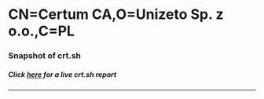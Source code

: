 # CN=Certum CA,O=Unizeto Sp. z o.o.,C=PL
### Snapshot of crt.sh
##### Click [here](https://crt.sh/?serial=BC726666FF58BFF002E5223CAE682BF8) for a live crt.sh report

---
